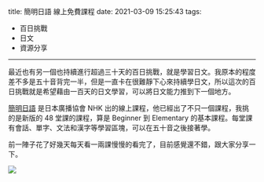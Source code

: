 title: 簡明日語 線上免費課程
date: 2021-03-09 15:25:43
tags:
- 百日挑戰
- 日文
- 資源分享

---

最近也有另一個也持續進行超過三十天的百日挑戰，就是學習日文。我原本的程度差不多是五十音背完一半，但是一直卡在很難靜下心來持續學日文，所以這次的百日挑戰就是希望藉由一百天的日文學習，可以將日文能力推到下一個地方。

[簡明日語] 是日本廣播協會 NHK 出的線上課程，他已經出了不只一個課程，我挑的是新版的 48 堂課的課程，算是 Beginner 到 Elementary 的基本課程。每堂課有會話、單字、文法和漢字等學習區塊，可以在五十音之後接著學。

前一陣子花了好幾天每天看一兩課慢慢的看完了，目前感覺還不錯，跟大家分享一下。

<img src="/images/20210309-nhk-course-level.png">



[簡明日語]: https://www.nhk.or.jp/lesson/zh/lessons/01.html

